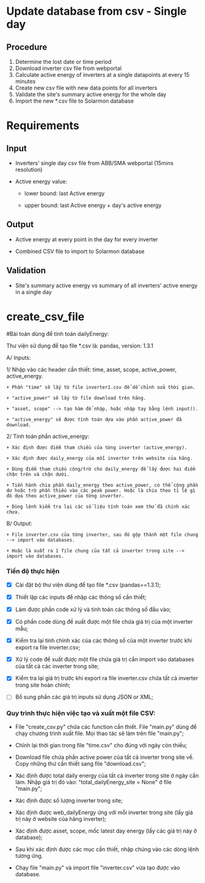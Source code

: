 # Update database from csv - Single day

## Procedure
1.	Determine the lost date or time period 
2.	Download inverter csv file from webportal
3.	Calculate active energy of inverters at a single datapoints at every 15 minutes 
4.  Create new csv file with new data points for all inverters 
4.	Validate the site's summary active energy for the whole day 
5.	Import the new *.csv file to Solarmon database

# Requirements
## Input
-  Inverters' single day csv file from ABB/SMA webportal (15mins resolution)

-  Active energy value: 

    + lower bound: last Active energy

    + upper bound: last Active energy + day's active energy

## Output
- Active energy at every point in the day for every inverter

- Combined CSV file to import to Solarmon database

## Validation
- Site's summary active energy vs summary of all inverters' active energy in a single day

# create_csv_file

#Bài toán dùng để tính toán dailyEnergy:

Thư viện sử dụng để tạo file *.csv là: pandas, version: 1.3.1

A/ Inputs:

1/ Nhập vào các header cần thiết: time, asset, scope, active_power, active_energy.

    + Phần "time" sẽ lấy từ file inverter1.csv để dễ chỉnh sửa thời gian.

    + "active_power" sẽ lấy từ file download trên hãng.

    + "asset, scope" --> tạo hàm để nhập, hoặc nhập tay bằng lệnh input().

    + "active_energy" sẽ được tính toán dựa vào phần active_power đã download.

2/ Tính toán phần active_energy:

    + Xác định được điểm tham chiếu của từng inverter (active_energy).

    + Xác định được daily_energy của mỗi inverter trên website của hãng.

    + Dùng điểm tham chiếu cộng/trừ cho daily_energy để lấy được hai điểm chặn trên và chặn dưới.

    + Tiến hành chia phần daily_energy theo active_power, có thể cộng phần dư hoặc trừ phần thiếu vào các peak power. Hoặc là chia theo tỉ lệ gì đó dựa theo active_power của từng inverter.

    + Dùng lệnh kiểm tra lại các số liệu tính toán xem thử đã chính xác chưa.

B/ Output:

    + File inverter.csv của từng inverter, sau đó gộp thành một file chung --> import vào databases.

    + Hoặc là xuất ra 1 file chung của tất cả inverter trong site --> import vào databases.  

### Tiến độ thực hiện

+ [x] Cài đặt bộ thư viện dùng để tạo file *.csv (pandas==1.3.1);

+ [x] Thiết lập các inputs để nhập các thông số cần thiết;

+ [x] Làm được phần code xử lý và tính toán các thông số đầu vào;

+ [x] Có phần code dùng để xuất được một file chứa giá trị của một inverter mẫu;

+ [x] Kiểm tra lại tính chính xác của các thông số của một inverter trước khi export ra file inverter.csv;

+ [x] Xử lý code để xuất được một file chứa giá trị cần import vào databases của tất cả các inverter trong site;

+ [x] Kiểm tra lại giá trị trước khi export ra file inverter.csv chứa tất cả inverter trong site hoàn chỉnh;

+ [ ] Bổ sung phần các giá trị inputs sử dụng JSON or XML;

### Quy trình thực hiện việc tạo và xuất một file CSV:

+ File "create_csv.py" chứa các function cần thiết. File "main.py" dùng để chạy chương trình xuất file. Mọi thao tác sẽ làm trên file "main.py";

+ Chỉnh lại thời gian trong file "time.csv" cho đúng với ngày còn thiếu;

+ Download file chứa phần active power của tất cả inverter trong site về. Copy những thứ cần thiết sang file "download.csv";

+ Xác định được total daily energy của tất cả inverter trong site ở ngày cần làm. Nhập giá trị đó vào: "total_dailyEnergy_site = None" ở file "main.py";

+ Xác định được số lượng inverter trong site;

+ Xác định được web_dailyEnergy ứng với mỗi inverter trong site (lấy giá trị này ở website của hãng inverter);

+ Xác định được asset, scope, mốc latest day energy (lấy các giá trị này ở database);

+ Sau khi xác định được các mục cần thiết, nhập chúng vào các dòng lệnh tương ứng.

+ Chạy file "main.py" và import file "inverter.csv" vừa tạo được vào database.